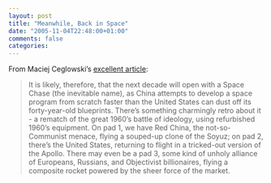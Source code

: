 ```yaml
---
layout: post
title: "Meanwhile, Back in Space"
date: "2005-11-04T22:48:00+01:00"
comments: false
categories: 
---
```


<p>From Maciej Ceglowski&#8217;s <a href="http://www.idlewords.com/2005/10/meanwhile_back_in_space.htm">excellent article</a>:</p>

<blockquote>
<p>It is likely, therefore, that the next decade will open with a Space Chase (the inevitable name), as China attempts to develop a space program from scratch faster than the United States can dust off its forty-year-old blueprints. There&#8217;s something charmingly retro about it - a rematch of the great 1960&#8217;s battle of ideology, using refurbished 1960&#8217;s equipment. On pad 1, we have Red China, the not-so-Communist menace, flying a souped-up clone of the Soyuz; on pad 2, there&#8217;s the United States, returning to flight in a tricked-out version of the Apollo. There may even be a pad 3, some kind of unholy alliance of Europeans, Russians, and Objectivist billionaires, flying a composite rocket powered by the sheer force of the market.</p>
</blockquote>


